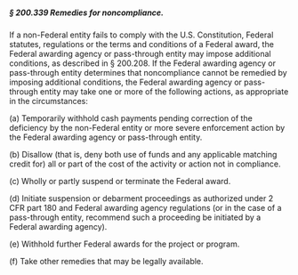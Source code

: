 ##### § 200.339 Remedies for noncompliance. #####

If a non-Federal entity fails to comply with the U.S. Constitution, Federal statutes, regulations or the terms and conditions of a Federal award, the Federal awarding agency or pass-through entity may impose additional conditions, as described in § 200.208. If the Federal awarding agency or pass-through entity determines that noncompliance cannot be remedied by imposing additional conditions, the Federal awarding agency or pass-through entity may take one or more of the following actions, as appropriate in the circumstances:

(a) Temporarily withhold cash payments pending correction of the deficiency by the non-Federal entity or more severe enforcement action by the Federal awarding agency or pass-through entity.

(b) Disallow (that is, deny both use of funds and any applicable matching credit for) all or part of the cost of the activity or action not in compliance.

(c) Wholly or partly suspend or terminate the Federal award.

(d) Initiate suspension or debarment proceedings as authorized under 2 CFR part 180 and Federal awarding agency regulations (or in the case of a pass-through entity, recommend such a proceeding be initiated by a Federal awarding agency).

(e) Withhold further Federal awards for the project or program.

(f) Take other remedies that may be legally available.
